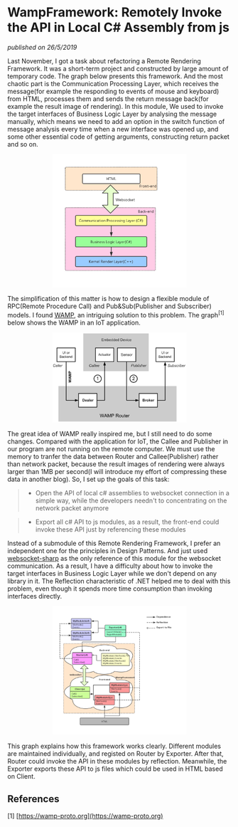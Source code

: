# WampFramework: Remotely Invoke the API in Local C# Assembly from js
*published on 26/5/2019*

Last November, I got a task about refactoring a Remote Rendering Framework. It was a short-term project and constructed by large amount of temporary code. The graph below presents this framework. And the most chaotic part is the Communication Processing Layer, which receives the message(for example the responding to events of mouse and keyboard) from HTML, processes them and sends the return message back(for example the result image of rendering). In this module, We used to invoke the target interfaces of Business Logic Layer by analysing the message manually, which means we need to add an option in the switch function of message analysis every time when a new interface was opened up, and some other essential code of getting arguments, constructing return packet and so on.

<center><img style="max-width: 60%;" src="blogs/WampFramework_Remotely_Invoke_the_API_in_Local_CSharp_Assembly_from_js/Remote_Rendering_Framework.png"></center>

The simplification of this matter is how to design a flexible module of RPC(Remote Procedure Call) and Pub&Sub(Publisher and Subscriber) models. I found [WAMP](https://wamp-proto.org), an intriguing solution to this problem. The graph<sup>[1]</sup> below shows the WAMP in an IoT application.

<center><img style="max-width: 60%;" src="blogs/WampFramework_Remotely_Invoke_the_API_in_Local_CSharp_Assembly_from_js/WAMP_in_an_IoT_application.svg"></center>

The great idea of WAMP really inspired me, but I still need to do some changes. Compared with the application for IoT, the Callee and Publisher in our program are not running on the remote computer. We must use the memory to tranfer the data between Router and Callee(Publisher) rather than network packet, because the result images of rendering were always larger than 1MB per second(I will introduce my effort of compressing these data in another blog). So, I set up the goals of this task:

>* Open the API of local c# assemblies to websocket connection in a simple way, while the developers needn't to concentrating on the network packet anymore

>* Export all c# API to js modules, as a result, the front-end could invoke these API just by referencing these modules

Instead of a submodule of this Remote Rendering Framework, I prefer an independent one for the principles in Design Patterns. And just used [websocket-sharp](https://github.com/sta/websocket-sharp) as the only reference of this module for the websocket communication. As a result, I have a difficulty about how to invoke the target interfaces in Business Logic Layer while we don't depend on any library in it. The Reflection characteristic of .NET helped me to deal with this problem, even though it spends more time consumption than invoking interfaces directly.

<center><img style="width: 60%;" src="blogs/WampFramework_Remotely_Invoke_the_API_in_Local_CSharp_Assembly_from_js/WAMPFramework.png"></center>

This graph explains how this framework works clearly. Different modules are maintained individually, and registed on Router by Exporter. After that, Router could invoke the API in these modules by reflection. Meanwhile, the Exporter exports these API to js files which could be used in HTML based on Client.

## References
[1] [https://wamp-proto.org](https://wamp-proto.org)